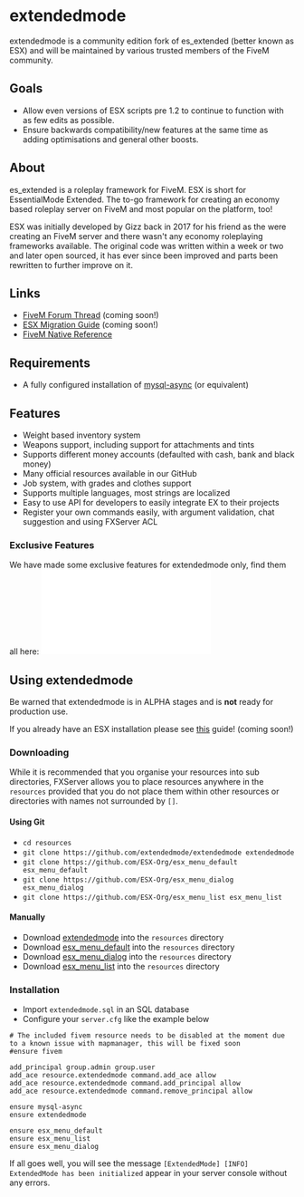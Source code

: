 # extendedmode
extendedmode is a community edition fork of es_extended (better known as ESX) and will be maintained by various trusted members of the FiveM community.

## Goals
- Allow even versions of ESX scripts pre 1.2 to continue to function with as few edits as possible.
- Ensure backwards compatibility/new features at the same time as adding optimisations and general other boosts.

## About
es_extended is a roleplay framework for FiveM. ESX is short for EssentialMode Extended. The to-go framework for creating an economy based roleplay server on FiveM and most popular on the platform, too!

ESX was initially developed by Gizz back in 2017 for his friend as the were creating an FiveM server and there wasn't any economy roleplaying frameworks available. The original code was written within a week or two and later open sourced, it has ever since been improved and parts been rewritten to further improve on it.

## Links

- [FiveM Forum Thread]() (coming soon!)
- [ESX Migration Guide]() (coming soon!)
- [FiveM Native Reference](https://runtime.fivem.net/doc/reference.html)

## Requirements

- A fully configured installation of [mysql-async](https://github.com/brouznouf/fivem-mysql-async) (or equivalent)

## Features

- Weight based inventory system
- Weapons support, including support for attachments and tints
- Supports different money accounts (defaulted with cash, bank and black money)
- Many official resources available in our GitHub
- Job system, with grades and clothes support
- Supports multiple languages, most strings are localized
- Easy to use API for developers to easily integrate EX to their projects
- Register your own commands easily, with argument validation, chat suggestion and using FXServer ACL

### Exclusive Features

We have made some exclusive features for extendedmode only, find them all here: ![Functions](functions.md)

## Using extendedmode

Be warned that extendedmode is in ALPHA stages and is **not** ready for production use.

If you already have an ESX installation please see [this]() guide! (coming soon!)

### Downloading

While it is recommended that you organise your resources into sub directories, FXServer allows you to place resources anywhere in the `resources` provided that you do not place them within other resources or directories with names not surrounded by `[]`.

#### Using Git

- `cd resources`
- `git clone https://github.com/extendedmode/extendedmode extendedmode`
- `git clone https://github.com/ESX-Org/esx_menu_default esx_menu_default`
- `git clone https://github.com/ESX-Org/esx_menu_dialog esx_menu_dialog`
- `git clone https://github.com/ESX-Org/esx_menu_list esx_menu_list`

#### Manually

- Download [extendedmode](https://github.com/extendedmode/extendedmode/releases/latest) into the `resources` directory
- Download [esx_menu_default](https://github.com/ESX-Org/esx_menu_default/releases/latest) into the `resources` directory
- Download [esx_menu_dialog](https://github.com/ESX-Org/esx_menu_dialog/releases/latest) into the `resources` directory
- Download [esx_menu_list](https://github.com/ESX-Org/esx_menu_list/releases/latest) into the `resources` directory

### Installation

- Import `extendedmode.sql` in an SQL database
- Configure your `server.cfg` like the example below

```
# The included fivem resource needs to be disabled at the moment due to a known issue with mapmanager, this will be fixed soon
#ensure fivem

add_principal group.admin group.user
add_ace resource.extendedmode command.add_ace allow
add_ace resource.extendedmode command.add_principal allow
add_ace resource.extendedmode command.remove_principal allow

ensure mysql-async
ensure extendedmode

ensure esx_menu_default
ensure esx_menu_list
ensure esx_menu_dialog
```

If all goes well, you will see the message `[ExtendedMode] [INFO] ExtendedMode has been initialized` appear in your server console without any errors.